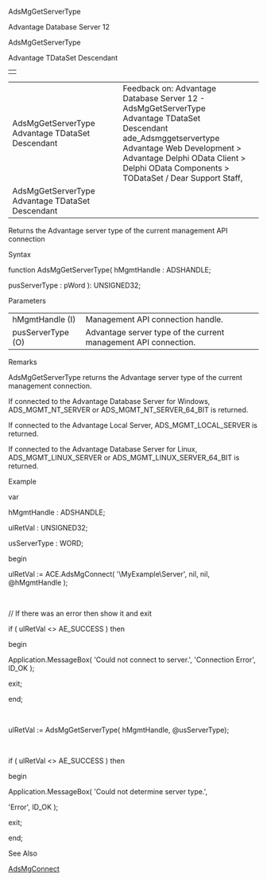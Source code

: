 AdsMgGetServerType




Advantage Database Server 12  

AdsMgGetServerType

Advantage TDataSet Descendant

|  |
| --- |
|  |

|  |  |  |  |  |
| --- | --- | --- | --- | --- |
| AdsMgGetServerType  Advantage TDataSet Descendant |  |  | Feedback on: Advantage Database Server 12 - AdsMgGetServerType Advantage TDataSet Descendant ade\_Adsmggetservertype Advantage Web Development > Advantage Delphi OData Client > Delphi OData Components > TODataSet / Dear Support Staff, |  |
| AdsMgGetServerType  Advantage TDataSet Descendant |  |  |  |  |

Returns the Advantage server type of the current management API connection

Syntax

function AdsMgGetServerType( hMgmtHandle : ADSHANDLE;

pusServerType : pWord ): UNSIGNED32;

Parameters

|  |  |
| --- | --- |
| hMgmtHandle (I) | Management API connection handle. |
| pusServerType (O) | Advantage server type of the current management API connection. |

Remarks

AdsMgGetServerType returns the Advantage server type of the current management connection.

If connected to the Advantage Database Server for Windows, ADS\_MGMT\_NT\_SERVER or ADS\_MGMT\_NT\_SERVER\_64\_BIT is returned.

If connected to the Advantage Local Server, ADS\_MGMT\_LOCAL\_SERVER is returned.

If connected to the Advantage Database Server for Linux, ADS\_MGMT\_LINUX\_SERVER or ADS\_MGMT\_LINUX\_SERVER\_64\_BIT is returned.

Example

var

hMgmtHandle : ADSHANDLE;

ulRetVal : UNSIGNED32;

usServerType : WORD;

begin

ulRetVal := ACE.AdsMgConnect( '\\MyExample\Server', nil, nil, @hMgmtHandle );

 

// If there was an error then show it and exit

if ( ulRetVal <> AE\_SUCCESS ) then

begin

Application.MessageBox( 'Could not connect to server.', 'Connection Error', ID\_OK );

exit;

end;

 

ulRetVal := AdsMgGetServerType( hMgmtHandle, @usServerType);

 

if ( ulRetVal <> AE\_SUCCESS ) then

begin

Application.MessageBox( 'Could not determine server type.',

'Error', ID\_OK );

exit;

end;

See Also

[AdsMgConnect](ade_adsmgconnect.htm)